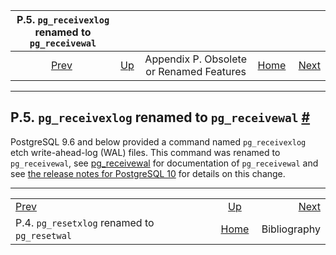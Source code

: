 

|             P.5. `pg_receivexlog` renamed to `pg_receivewal`             |                                                                         |                                          |                                                       |                                     |
| :----------------------------------------------------------------------: | :---------------------------------------------------------------------- | :--------------------------------------: | ----------------------------------------------------: | ----------------------------------: |
| [Prev](app-pgresetxlog.html "P.4. pg_resetxlog renamed to pg_resetwal")  | [Up](appendix-obsolete.html "Appendix P. Obsolete or Renamed Features") | Appendix P. Obsolete or Renamed Features | [Home](index.html "PostgreSQL 17devel Documentation") |  [Next](biblio.html "Bibliography") |

***

## P.5. `pg_receivexlog` renamed to `pg_receivewal` [#](#APP-PGRECEIVEXLOG)

PostgreSQL 9.6 and below provided a command named `pg_receivexlog` etch write-ahead-log (WAL) files. This command was renamed to `pg_receivewal`, see [pg\_receivewal](app-pgreceivewal.html "pg_receivewal") for documentation of `pg_receivewal` and see [the release notes for PostgreSQL 10](release-prior.html "E.2. Prior Releases") for details on this change.

***

|                                                                          |                                                                         |                                     |
| :----------------------------------------------------------------------- | :---------------------------------------------------------------------: | ----------------------------------: |
| [Prev](app-pgresetxlog.html "P.4. pg_resetxlog renamed to pg_resetwal")  | [Up](appendix-obsolete.html "Appendix P. Obsolete or Renamed Features") |  [Next](biblio.html "Bibliography") |
| P.4. `pg_resetxlog` renamed to `pg_resetwal`                             |          [Home](index.html "PostgreSQL 17devel Documentation")          |                        Bibliography |
